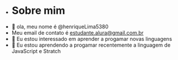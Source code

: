 - # Sobre mim
- 👋 ola, meu nome é @henriqueLima5380
- Meu email de contato é estudante.alura@gmail.com.br
- 👀 Eu estou interessado em aprender a progamar novas linguagens
- 🌱 Eu estou aprendendo a progamar recentemente a linguagem de JavaScript e Stratch

